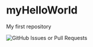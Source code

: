 # myHelloWorld
My first repository

<img alt="GitHub Issues or Pull Requests" src="https://img.shields.io/github/issues/lv4823/myHelloWorld">
